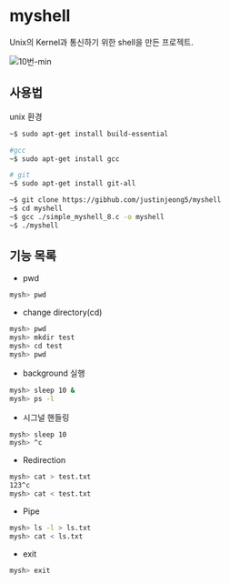 # myshell 

Unix의 Kernel과 통신하기 위한 shell을 만든 프로젝트.

![10번-min](https://user-images.githubusercontent.com/44011462/86114839-13867c00-bb06-11ea-9498-7bf819a08006.gif)
 
## 사용법
unix 환경
```bash
~$ sudo apt-get install build-essential

#gcc
~$ sudo apt-get install gcc

# git
~$ sudo apt-get install git-all

~$ git clone https://gibhub.com/justinjeong5/myshell
~$ cd myshell
~$ gcc ./simple_myshell_8.c -o myshell
~$ ./myshell
```

## 기능 목록
- pwd
```bash
mysh> pwd
```  

- change directory(cd)
```bash
mysh> pwd
mysh> mkdir test
mysh> cd test
mysh> pwd
```

- background 실행
```bash
mysh> sleep 10 &
mysh> ps -l
```

- 시그널 핸들링
```bash
mysh> sleep 10
mysh> ^c
```

- Redirection
```bash
mysh> cat > test.txt
123^c
mysh> cat < test.txt
```

- Pipe
```bash
mysh> ls -l > ls.txt
mysh> cat < ls.txt
```

- exit
```bash
mysh> exit
```